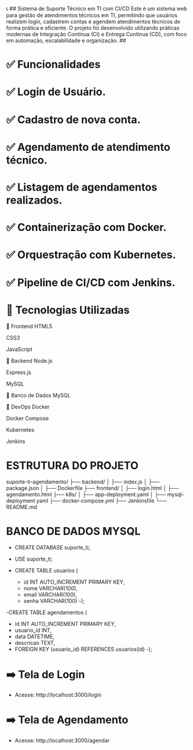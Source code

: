 📞 ## Sistema de Suporte Técnico em TI com CI/CD
Este é um sistema web para gestão de atendimentos técnicos em TI, 
permitindo que usuários realizem login, cadastrem contas e agendem 
atendimentos técnicos de forma prática e eficiente.
O projeto foi desenvolvido utilizando práticas modernas de Integração Contínua (CI) 
e Entrega Contínua (CD), com foco em automação, escalabilidade e organização. ##

# ✅ Funcionalidades
# ✅ Login de Usuário.

# ✅ Cadastro de nova conta.

# ✅ Agendamento de atendimento técnico.

# ✅ Listagem de agendamentos realizados.

# ✅ Containerização com Docker.

# ✅ Orquestração com Kubernetes.

# ✅ Pipeline de CI/CD com Jenkins.

# 🚀 Tecnologias Utilizadas
🔹 Frontend
HTML5

CSS3

JavaScript

🔹 Backend
Node.js

Express.js

MySQL

🔹 Banco de Dados
MySQL

🔹 DevOps
Docker

Docker Compose

Kubernetes

Jenkins

# ESTRUTURA DO PROJETO

 suporte-ti-agendamento/
├── backend/
│   ├── index.js
│   ├── package.json
│   ├── Dockerfile
├── frontend/
│   ├── login.html
│   ├── agendamento.html
├── k8s/
│   ├── app-deployment.yaml
│   ├── mysql-deployment.yaml
├── docker-compose.yml
├── Jenkinsfile
└── README.md


# BANCO DE DADOS MYSQL

- CREATE DATABASE suporte_ti;

- USE suporte_ti;

- CREATE TABLE usuarios (
    - id INT AUTO_INCREMENT PRIMARY KEY,
   - nome VARCHAR(100),
   - email VARCHAR(100),
   - senha VARCHAR(100)
-);

-CREATE TABLE agendamentos (
  -  id INT AUTO_INCREMENT PRIMARY KEY,
   - usuario_id INT,
   - data DATETIME,
   - descricao TEXT,
   - FOREIGN KEY (usuario_id) REFERENCES usuarios(id)
-);

# ➡️ Tela de Login
- Acesse:
http://localhost:3000/login

# ➡️ Tela de Agendamento
- Acesse:
http://localhost:3000/agendar